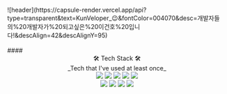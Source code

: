 <br />
![header](https://capsule-render.vercel.app/api?type=transparent&text=KunVeloper_😉&fontColor=004070&desc=개발자들의%20개발자가%20되고싶은%20이건호%20입니다!&descAlign=42&descAlignY=95)
<br />
<br />
#### <center> 🛠 Tech Stack 🛠 </center>
<center>_Tech that I've used at least once_</center>
<center>
<img src="https://img.shields.io/badge/Python-1e415e?style=flat&logo=Python&logoColor=white"/>
<img src="https://img.shields.io/badge/C-5f92c6?style=flat&logo=C&logoColor=white"/>
<img src="https://img.shields.io/badge/C++-005694?style=flat&logo=C%2b%2b&logoColor=white"/>
<img src="https://img.shields.io/badge/React-46caf3?style=flat&logo=React&logoColor=white"/>
<img src="https://img.shields.io/badge/Javascript-ebd519?style=flat&logo=Javascript&logoColor=white&fontColor=white"/>
</center>
<center>
<img src="https://img.shields.io/badge/Prisma-27313f?style=flat&logo=prisma&logoColor=white"/>
<img src="https://img.shields.io/badge/ApolloGraphQL-a300f0?style=flat&logo=apollographql&logoColor=white"/>
<img src="https://img.shields.io/badge/Kubernetes-2e67d9?style=flat&logo=kubernetes&logoColor=white"/>
<img src="https://img.shields.io/badge/SQlite3-8dd1e4?style=flat&logo=sqlite&logoColor=white"/>
</center>
<!--
**kunholee98/kunholee98** is a ✨ _special_ ✨ repository because its `README.md` (this file) appears on your GitHub profile.

Here are some ideas to get you started:

- 🔭 I’m currently working on ...
- 🌱 I’m currently learning ...
- 👯 I’m looking to collaborate on ...
- 🤔 I’m looking for help with ...
- 💬 Ask me about ...
- 📫 How to reach me: ...
- 😄 Pronouns: ...
- ⚡ Fun fact: ...
-->


